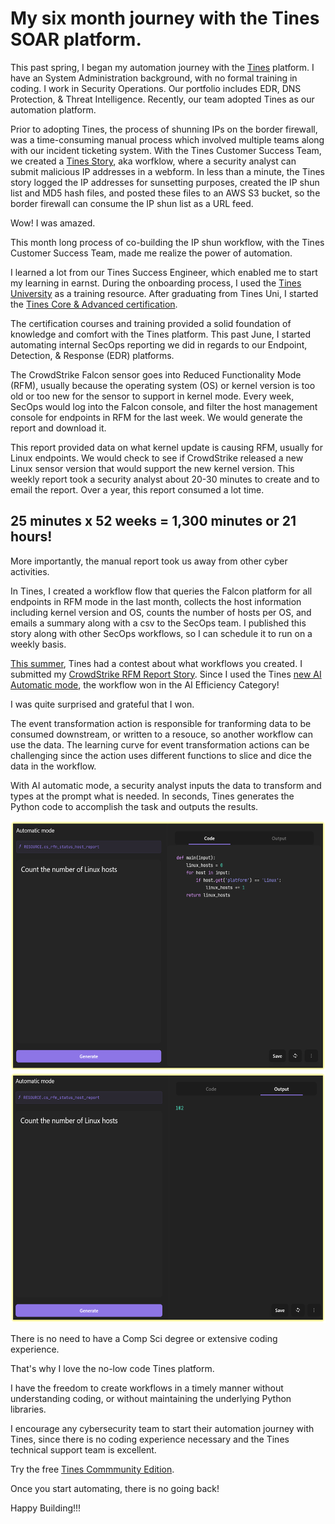 # My six month journey with the Tines SOAR platform.

This past spring, I began my automation journey with the [Tines](https://tines.com) platform.  I have an System Administration background, with no formal training in coding. I work in Security Operations.  Our portfolio includes EDR, DNS Protection, & Threat Intelligence. Recently, our team adopted Tines as our automation platform.

Prior to adopting Tines, the process of shunning IPs on the border firewall, was a time-consuming manual process which involved multiple teams along with our incident ticketing system.  With the Tines Customer Success Team, we created a [Tines Story](https://www.tines.com/docs/stories/), aka worfklow, where a security analyst can submit malicious IP addresses in a webform.  In less than a minute, the Tines story logged the IP addresses for sunsetting purposes, created the IP shun list and MD5 hash files, and posted these files to an AWS S3 bucket, so the border firewall can consume the IP shun list as a URL feed.

Wow! I was amazed.

This month long process of co-building the IP shun workflow, with the Tines Customer Success Team, made me realize the power of automation. 

I learned a lot from our Tines Success Engineer, which enabled me to start my learning in earnst.  During the onboarding process, I used the [Tines University](https://www.tines.com/university/) as a training resource.  After graduating from Tines Uni, I started the [Tines Core & Advanced certification](https://www.tines.com/get-certified/).

The certification courses and training provided a solid foundation of knowledge and comfort with the Tines platform. This past June, I started automating internal SecOps reporting we did in regards to our Endpoint, Detection, & Response (EDR) platforms. 

The CrowdStrike Falcon sensor goes into Reduced Functionality Mode (RFM), usually because the operating system (OS) or kernel version is too old or too new for the sensor to support in kernel mode.  Every week, SecOps would log into the Falcon console, and filter the host management console for endpoints in RFM for the last week.  We would generate the report and download it.  

This report provided data on what kernel update is causing RFM, usually for Linux endpoints.  We would check to see if CrowdStrike released a new Linux sensor version that would support the new kernel version. This weekly report took a security analyst about 20-30 minutes to create and to email the report. Over a year, this report consumed a lot time.

## 25 minutes x 52 weeks = 1,300 minutes or 21 hours!

More importantly, the manual report took us away from other cyber activities.

In Tines, I created a workflow flow that queries the Falcon platform for all endpoints in RFM mode in the last month, collects the host information including kernel version and OS, counts the number of hosts per OS, and emails a summary along with a csv to the SecOps team.  I published this story along with other SecOps workflows, so I can schedule it to run on a weekly basis.

[This summer](https://www.tines.com/you-did-what-with-tines/summer-2024/), Tines had a contest about what workflows you created. I submitted my [CrowdStrike RFM Report Story](https://www.tines.com/library/stories/1257278/?name=generate-a-crowdstrike-rfm-report-with-ai&redirected-from=%2Fyou-did-what-with-tines%2Fsummer-2024%2F). Since I used the Tines [new AI Automatic mode](https://www.tines.com/docs/actions/types/event-transformation/automatic/), the workflow won in the AI Efficiency Category! 

I was quite surprised and grateful that I won.

The event transformation action is responsible for tranforming data to be consumed downstream, or written to a resouce, so another workflow can use the data.  The learning curve for event transformation actions can be challenging since the action uses different functions to slice and dice the data in the workflow.

With AI automatic mode, a security analyst inputs the data to transform and types at the prompt what is needed.  In seconds, Tines generates the Python code to accomplish the task and outputs the results.

<img src="https://github.com/AutomateSecOps/Tines-AI-Winner/blob/main/images/AI-Mode-1.png" width="700" height="400">

<img src="https://github.com/AutomateSecOps/Tines-AI-Winner/blob/main/images/AI-Mode-2.png" width="700" height="400">

There is no need to have a Comp Sci degree or extensive coding experience. 

That's why I love the no-low code Tines platform. 

I have the freedom to create workflows in a timely manner without understanding coding, or without maintaining the underlying Python libraries.

I encourage any cybersecurity team to start their automation journey with Tines, since there is no coding experience necessary and the Tines technical support team is excellent.

Try the free [Tines Commmunity Edition](https://www.tines.com/pricing/).

Once you start automating, there is no going back!

Happy Building!!!

